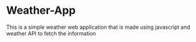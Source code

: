# Weather-App
This is a simple weather web application that is made using javascript and weather API to fetch the information
